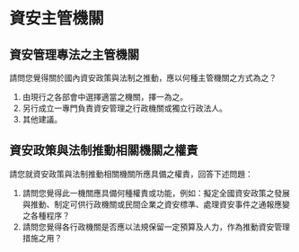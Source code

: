 # 資安主管機關

## 資安管理專法之主管機關

請問您覺得關於國內資安政策與法制之推動，應以何種主管機關之方式為之？

1. 由現行之各部會中選擇適當之機關，擇一為之。
2. 另行成立一專門負責資安管理之行政機關或獨立行政法人。
3. 其他建議。

## 資安政策與法制推動相關機關之權責

請您就資安政策與法制推動相關機關所應具備之權責，回答下述問題：

1. 請問您覺得此一機關應具備何種權責或功能，例如：擬定全國資安政策之發展與推動、制定可供行政機關或民間企業之資安標準、處理資安事件之通報應變之各種程序？
2. 請問您覺得各行政機關是否應以法規保留一定預算及人力，作為推動資安管理措施之用？
